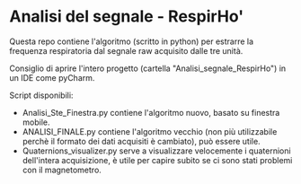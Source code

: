 # Analisi del segnale - RespirHo'

Questa repo contiene l'algoritmo (scritto in python) per estrarre la frequenza respiratoria dal segnale raw acquisito dalle tre unità.

Consiglio di aprire l'intero progetto (cartella "Analisi_segnale_RespirHo") in un IDE come pyCharm.

Script disponibili:
* Analisi_Ste_Finestra.py contiene l'algoritmo nuovo, basato su finestra mobile.
* ANALISI_FINALE.py contiene l'algoritmo vecchio (non più utilizzabile perchè il formato dei dati acquisiti è cambiato), può essere utile.
* Quaternions_visualizer.py serve a visualizzare velocemente i quaternioni dell'intera acquisizione, è utile per capire subito se ci sono stati problemi con il magnetometro.
